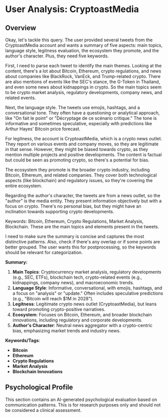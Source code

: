 # User Analysis: CryptoastMedia

## Overview

<think>
Okay, let's tackle this query. The user provided several tweets from the CryptoastMedia account and wants a summary of five aspects: main topics, language style, legitness evaluation, the ecosystem they promote, and the author's character. Plus, they need five keywords.

First, I need to parse each tweet to identify the main themes. Looking at the content, there's a lot about Bitcoin, Ethereum, crypto regulations, and news about companies like BlackRock, VanEck, and Trump-related crypto. There are also mentions of events like the SEC's stance, the G-Token in Thailand, and even some news about kidnappings in crypto. So the main topics seem to be crypto market analysis, regulatory developments, company news, and related events.

Next, the language style. The tweets use emojis, hashtags, and a conversational tone. They often have a questioning or analytical approach, like "On fait le point" or "Décryptage de ce scénario critique." The tone is informative and sometimes speculative, especially with predictions like Arthur Hayes' Bitcoin price forecast.

For legitness, the account is CryptoastMedia, which is a crypto news outlet. They report on various events and company moves, so they are legitimate in that sense. However, they might be biased towards crypto, as they mention multiple projects and positive developments. The content is factual but could be seen as promoting crypto, so there's a potential for bias.

The ecosystem they promote is the broader crypto industry, including Bitcoin, Ethereum, and related companies. They cover both technological aspects (like blockchain) and regulatory issues, so they're covering the entire ecosystem.

Regarding the author's character, the tweets are from a news outlet, so the "author" is the media entity. They present information objectively but with a focus on crypto. There's no personal bias, but they might have an inclination towards supporting crypto developments.

Keywords: Bitcoin, Ethereum, Crypto Regulations, Market Analysis, Blockchain. These are the main topics and elements present in the tweets.

I need to make sure the summary is concise and captures the most distinctive patterns. Also, check if there's any overlap or if some points are better grouped. The user wants this for postprocessing, so the keywords should be relevant for categorization.
</think>

**Summary:**  
1. **Main Topics**: Cryptocurrency market analysis, regulatory developments (e.g., SEC, ETFs), blockchain tech, crypto-related events (e.g., kidnappings, company news), and macroeconomic trends.  
2. **Language Style**: Informative, conversational, with emojis, hashtags, and a focus on "analysis" or "update." Often includes speculative predictions (e.g., "Bitcoin will reach $1M in 2028").  
3. **Legitness**: Legitimate crypto news outlet (CryptoastMedia), but leans toward promoting crypto-positive narratives.  
4. **Ecosystem**: Focuses on Bitcoin, Ethereum, and broader blockchain innovations, including regulatory and corporate developments.  
5. **Author's Character**: Neutral news aggregator with a crypto-centric bias, emphasizing market trends and industry news.  

**Keywords/Tags**:  
- **Bitcoin**  
- **Ethereum**  
- **Crypto Regulations**  
- **Market Analysis**  
- **Blockchain Innovations**

## Psychological Profile

This section contains an AI-generated psychological evaluation based on communication patterns. This is for research purposes only and should not be considered a clinical assessment.